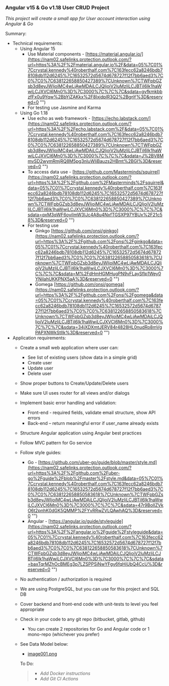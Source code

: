 ### Angular v15 & Go v1.18 User CRUD Project 
_This project will create a small app for User account interaction using Angular & Go_

Summary:

- Technical requirements:
  - Using Angular 15
    - Use Material components - [https://material.angular.io/](https://nam02.safelinks.protection.outlook.com/?url=https%3A%2F%2Fmaterial.angular.io%2F&data=05%7C01%7Ccrystal.kennedy%40roberthalf.com%7C163fecc62a8246bdb78108db112d6245%7C16532572d5674d678727f12f7bb6aed3%7C0%7C0%7C638122658850427389%7CUnknown%7CTWFpbGZsb3d8eyJWIjoiMC4wLjAwMDAiLCJQIjoiV2luMzIiLCJBTiI6Ik1haWwiLCJXVCI6Mn0%3D%7C3000%7C%7C%7C&sdata=gyfkmkbbzfFx0u9Yqw%2BbYjZAKkx%2F8IxjdplR3Q2%2BgnY%3D&reserved=0 "‌")
    - For testing use Jasmine and Karma
  - Using Go 1.18
    - Use echo as web framework - [https://echo.labstack.com/](https://nam02.safelinks.protection.outlook.com/?url=https%3A%2F%2Fecho.labstack.com%2F&data=05%7C01%7Ccrystal.kennedy%40roberthalf.com%7C163fecc62a8246bdb78108db112d6245%7C16532572d5674d678727f12f7bb6aed3%7C0%7C0%7C638122658850427389%7CUnknown%7CTWFpbGZsb3d8eyJWIjoiMC4wLjAwMDAiLCJQIjoiV2luMzIiLCJBTiI6Ik1haWwiLCJXVCI6Mn0%3D%7C3000%7C%7C%7C&sdata=J%2BV8MmvSD2wymRmjRQ8M5pg3nIuWIiBauzs2HBmt%2BGI%3D&reserved=0 "‌")
    - To access data use - [https://github.com/Masterminds/squirrel](https://nam02.safelinks.protection.outlook.com/?url=https%3A%2F%2Fgithub.com%2FMasterminds%2Fsquirrel&data=05%7C01%7Ccrystal.kennedy%40roberthalf.com%7C163fecc62a8246bdb78108db112d6245%7C16532572d5674d678727f12f7bb6aed3%7C0%7C0%7C638122658850427389%7CUnknown%7CTWFpbGZsb3d8eyJWIjoiMC4wLjAwMDAiLCJQIjoiV2luMzIiLCJBTiI6Ik1haWwiLCJXVCI6Mn0%3D%7C3000%7C%7C%7C&sdata=qxM3qWF6oyiImW3IJc4A8u4NxfTGSXP97YBUx%2F21c58%3D&reserved=0 "‌")
    - For testing use
      - Ginkgo [https://github.com/onsi/ginkgo](https://nam02.safelinks.protection.outlook.com/?url=https%3A%2F%2Fgithub.com%2Fonsi%2Fginkgo&data=05%7C01%7Ccrystal.kennedy%40roberthalf.com%7C163fecc62a8246bdb78108db112d6245%7C16532572d5674d678727f12f7bb6aed3%7C0%7C0%7C638122658850583618%7CUnknown%7CTWFpbGZsb3d8eyJWIjoiMC4wLjAwMDAiLCJQIjoiV2luMzIiLCJBTiI6Ik1haWwiLCJXVCI6Mn0%3D%7C3000%7C%7C%7C&sdata=M%2FdHmHGMHugPN9vFLaySflp1Wey0YNjlahUKKPNX5aA%3D&reserved=0 "‌")
      - Gomega [https://github.com/onsi/gomega](https://nam02.safelinks.protection.outlook.com/?url=https%3A%2F%2Fgithub.com%2Fonsi%2Fgomega&data=05%7C01%7Ccrystal.kennedy%40roberthalf.com%7C163fecc62a8246bdb78108db112d6245%7C16532572d5674d678727f12f7bb6aed3%7C0%7C0%7C638122658850583618%7CUnknown%7CTWFpbGZsb3d8eyJWIjoiMC4wLjAwMDAiLCJQIjoiV2luMzIiLCJBTiI6Ik1haWwiLCJXVCI6Mn0%3D%7C3000%7C%7C%7C&sdata=34jXDXmtJERV84r4828HL0nudRo8mVgPAPXNWkStIlk%3D&reserved=0 "‌")
- Application requirements:
  - Create a small web application where user can:
    - See list of existing users (show data in a simple grid)
    - Create user
    - Update user
    - Delete user
  - Show proper buttons to Create/Update/Delete users
  - Make sure UI uses router for all views and/or dialogs
  - Implement basic error handling and validation:
    - Front-end - required fields, validate email structure, show API errors
    - Back-end – return meaningful error if user_name already exists
  - Structure Angular application using Angular best practices
  - Follow MVC pattern for Go service
  - Follow style guides:
    - Go - [https://github.com/uber-go/guide/blob/master/style.md](https://nam02.safelinks.protection.outlook.com/?url=https%3A%2F%2Fgithub.com%2Fuber-go%2Fguide%2Fblob%2Fmaster%2Fstyle.md&data=05%7C01%7Ccrystal.kennedy%40roberthalf.com%7C163fecc62a8246bdb78108db112d6245%7C16532572d5674d678727f12f7bb6aed3%7C0%7C0%7C638122658850583618%7CUnknown%7CTWFpbGZsb3d8eyJWIjoiMC4wLjAwMDAiLCJQIjoiV2luMzIiLCJBTiI6Ik1haWwiLCJXVCI6Mn0%3D%7C3000%7C%7C%7C&sdata=47r9BoIIZVkO6t2pnhK0dGK5QMMP%2FYvRRwZVLQAwhAQ%3D&reserved=0 "‌")
    - Angular - [https://angular.io/guide/styleguide](https://nam02.safelinks.protection.outlook.com/?url=https%3A%2F%2Fangular.io%2Fguide%2Fstyleguide&data=05%7C01%7Ccrystal.kennedy%40roberthalf.com%7C163fecc62a8246bdb78108db112d6245%7C16532572d5674d678727f12f7bb6aed3%7C0%7C0%7C638122658850583618%7CUnknown%7CTWFpbGZsb3d8eyJWIjoiMC4wLjAwMDAiLCJQIjoiV2luMzIiLCJBTiI6Ik1haWwiLCJXVCI6Mn0%3D%7C3000%7C%7C%7C&sdata=baxTqrMZhOcBMEg3p7LZSPPSiNwYFgy6fqHiUbQ4CcU%3D&reserved=0 "‌")
  - No authentication / authorization is required
  - We are using PostgreSQL, but you can use for this project and SQL DB
  - Cover backend and front-end code with unit-tests to level you feel appropriate
  - Check in your code to any git repo (bitbucket, gitlab, github)
    - You can create 2 repositories for Go and Angular code or 1 mono-repo (whichever you prefer)
  - See Data Model below:
    - [image001.png](https://trello.com/1/cards/63f102b8b0925ae2243f7bf6/attachments/63f102d3f0201494ce4d13a2/download/image001.png "‌")

    To Do:
    > - _Add Docker instructions_
    > - _Add Git CI Actions_ 